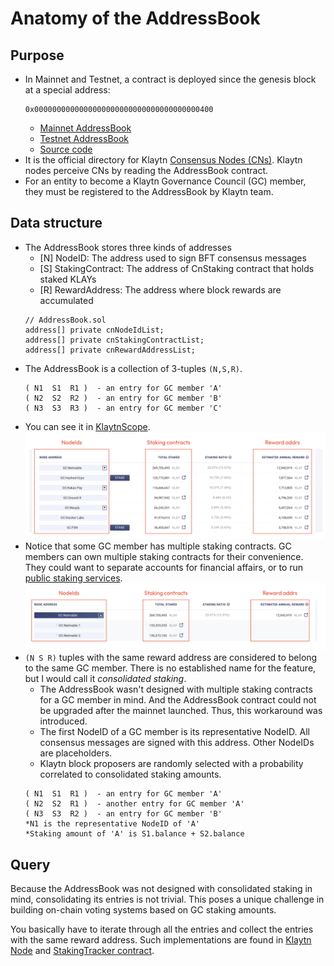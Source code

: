 # Anatomy of the AddressBook

## Purpose

- In Mainnet and Testnet, a contract is deployed since the genesis block at a special address:
  ```
  0x0000000000000000000000000000000000000400
  ```
  - [Mainnet AddressBook](https://scope.klaytn.com/account/0x0000000000000000000000000000000000000400?tabId=contractCode)
  - [Testnet AddressBook](https://baobab.scope.klaytn.com/account/0x0000000000000000000000000000000000000400?tabId=contractCode)
  - [Source code](../contracts/legacy/AddressBook.sol)
- It is the official directory for Klaytn [Consensus Nodes (CNs)](https://docs.klaytn.foundation/content/klaytn/design/consensus-mechanism#consensus-mechanism-in-klaytn). Klaytn nodes perceive CNs by reading the AddressBook contract.
- For an entity to become a Klaytn Governance Council (GC) member, they must be registered to the AddressBook by Klaytn team.

## Data structure

- The AddressBook stores three kinds of addresses
  - [N] NodeID: The address used to sign BFT consensus messages
  - [S] StakingContract: The address of CnStaking contract that holds staked KLAYs
  - [R] RewardAddress: The address where block rewards are accumulated
  ```solidity
  // AddressBook.sol
  address[] private cnNodeIdList;
  address[] private cnStakingContractList;
  address[] private cnRewardAddressList;
  ```
- The AddressBook is a collection of 3-tuples `(N,S,R)`.
  ```
  ( N1  S1  R1 )  - an entry for GC member 'A'
  ( N2  S2  R2 )  - an entry for GC member 'B'
  ( N3  S3  R3 )  - an entry for GC member 'C'
  ```
- You can see it in [KlaytnScope](https://scope.klaytn.com/gcinfo/council).
  ![gcinfo.png](./assets/gcinfo.png)
- Notice that some GC member has multiple staking contracts. GC members can own multiple staking contracts for their convenience. They could want to separate accounts for financial affairs, or to run [public staking services](https://klayportal.hashquark.io/#/).
  ![gcinfo2.png](./assets/gcinfo2.png)
- `(N S R)` tuples with the same reward address are considered to belong to the same GC member. There is no established name for the feature, but I would call it _consolidated staking_.
  - The AddressBook wasn't designed with multiple staking contracts for a GC member in mind. And the AddressBook contract could not be upgraded after the mainnet launched. Thus, this workaround was introduced.
  - The first NodeID of a GC member is its representative NodeID. All consensus messages are signed with this address. Other NodeIDs are placeholders.
  - Klaytn block proposers are randomly selected with a probability correlated to consolidated staking amounts.
  ```
  ( N1  S1  R1 )  - an entry for GC member 'A'
  ( N2  S2  R1 )  - another entry for GC member 'A'
  ( N3  S3  R2 )  - an entry for GC member 'B'
  *N1 is the representative NodeID of 'A'
  *Staking amount of 'A' is S1.balance + S2.balance
  ```

## Query

Because the AddressBook was not designed with consolidated staking in mind, consolidating its entries is not trivial. This poses a unique challenge in building on-chain voting systems based on GC staking amounts.

You basically have to iterate through all the entries and collect the entries with the same reward address. Such implementations are found in [Klaytn Node](https://github.com/klaytn/klaytn/blob/v1.10.0/reward/staking_info.go#L201) and [StakingTracker contract](../contract/StakingTracker.sol).
